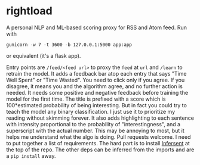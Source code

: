 # rightload

A personal NLP and ML-based scoring proxy for RSS and Atom feed. Run with

```
gunicorn -w 7 -t 3600 -b 127.0.0.1:5000 app:app 
```

or equivalent (it's a flask app).

Entry points are `/feed/<feed url>` to proxy the `feed` at `url` and `/learn` to retrain the model. It adds a feedback bar atop each entry that says "Time Well Spent" or "Time Wasted". You need to click only if you agree. If you disagree, it means you and the algorithm agree, and no further action is needed. It needs some positive and negative feedback before training the model for the first time. The title is prefixed with a score which is 100\*estimated probability of being interesting. But in fact you could try to teach the model any binary classification. I just use it to prioritize my reading without skimming forever. It also adds highlighting to each sentence with intensity proportional to the probability of "interestingness", and a superscript with the actual number. This may be annoying to most, but it helps me understand what the algo is doing. Pull requests welcome. I need to put together a list of requirements. The hard part is to install [Infersent](https://github.com/facebookresearch/InferSent) at the top of the repo. The other deps can be inferred from the imports and are a `pip install` away.
